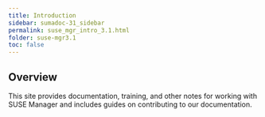 ```yaml
---
title: Introduction
sidebar: sumadoc-31_sidebar
permalink: suse_mgr_intro_3.1.html
folder: suse-mgr3.1
toc: false
---
```


## Overview


This site provides documentation, training, and other notes for working with SUSE Manager and includes guides on contributing to our documentation.

